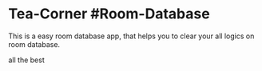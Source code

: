 # Tea-Corner #Room-Database
This is a easy room database app, that helps you to clear your all logics on room database.

all the best
